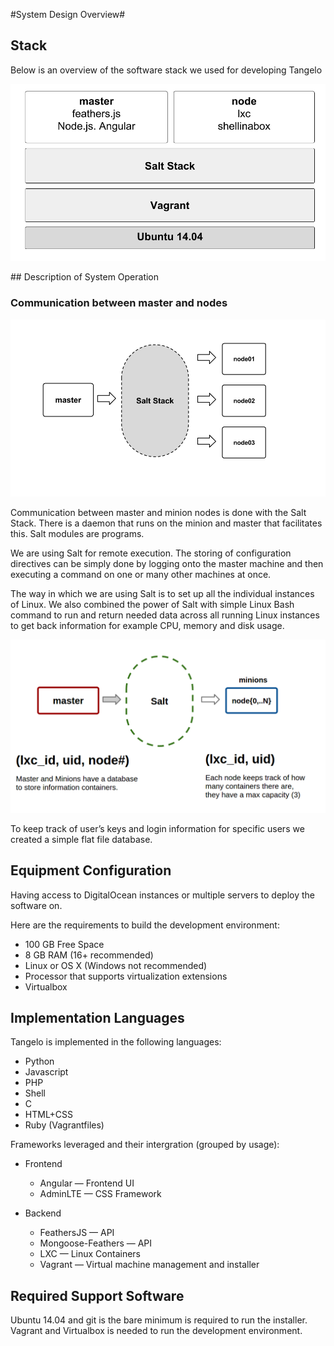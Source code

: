 #System Design Overview#

<div class="break"></div>

## Stack

Below is an overview of the software stack we used for developing Tangelo

![Master Node Stack](images/stack.png)

<div class="break"></div>
## Description of System Operation

### Communication between master and nodes

![Salt Communication](images/salt.png)

Communication between master and minion nodes is done with the Salt Stack. There is a daemon that runs on the minion and master that facilitates this. Salt modules are programs.

We are using Salt for remote execution.  The storing of configuration directives can be simply done by logging onto the master machine and then executing a command on one or many other machines at once.

The way in which we are using Salt is to set up all the individual instances of Linux. We also combined the power of Salt with simple Linux Bash command to run and return needed data across all running Linux instances to get back information for example CPU, memory and disk usage.

<div class="break"></div>

![Flat File database](images/lxc_relation.png)


To keep track of user’s keys and login information for specific users we created a simple flat file database. 

<div class="break"></div>

## Equipment Configuration

Having access to DigitalOcean instances or multiple servers to deploy the software on.

Here are the requirements to build the development environment:
	
  - 100 GB Free Space
  - 8 GB RAM (16+ recommended)
  - Linux or OS X (Windows not recommended)
  - Processor that supports virtualization extensions
  - Virtualbox 

<div class="break"></div>

## Implementation Languages

Tangelo is implemented in the following languages:

  - Python
  - Javascript
  - PHP
  - Shell
  - C
  - HTML+CSS
  - Ruby (Vagrantfiles)

Frameworks leveraged and their intergration (grouped by usage):
	
  - Frontend
  	- Angular &mdash; Frontend UI
  	- AdminLTE &mdash; CSS Framework

  - Backend
  	- FeathersJS &mdash; API
  	- Mongoose-Feathers &mdash; API
  	- LXC &mdash; Linux Containers
  	- Vagrant &mdash; Virtual machine management and installer


## Required Support Software

Ubuntu 14.04 and git is the bare minimum is required to run the installer. Vagrant and Virtualbox is needed to run the development environment.
